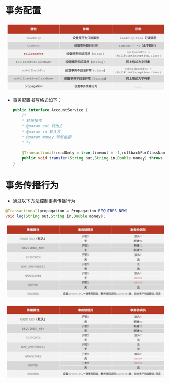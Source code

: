 # 事务配置

<img src="./assets/image-20230306141153650.png" alt="image-20230306141153650" style="zoom:200%;" />

+ 事务配置书写格式如下：

  ```java
  public interface AccountService {
      /*
      * 转账操作
      * @param out 转出方
      * @param in 转入方
      * @param money 转账金额
      * */
  
      @Transactional(readOnly = true,timeout = -1,rollbackForClassName = {"IOException"})
      public void transfer(String out,String in,Double money) throws Exception;
  }
  ```

# 事务传播行为

+  通过以下方法控制事务传播行为

  ```java
  @Transactional(propagation = Propagation.REQUIRES_NEW)
  void log(String out,String in,Double money);
  ```

  ![](./assets/image-20230306154316251.png)

  <img src="./assets/image-20230306154316251.png" alt="image-20230306154316251" style="zoom:200%;" />